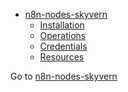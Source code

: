 <!-- START doctoc generated TOC please keep comment here to allow auto update -->
<!-- DON'T EDIT THIS SECTION, INSTEAD RE-RUN doctoc TO UPDATE -->

- [n8n-nodes-skyvern](#n8n-nodes-skyvern)
  - [Installation](#installation)
  - [Operations](#operations)
  - [Credentials](#credentials)
  - [Resources](#resources)

<!-- END doctoc generated TOC please keep comment here to allow auto update -->

Go to [n8n-nodes-skyvern](https://github.com/Skyvern-AI/skyvern-n8n)

